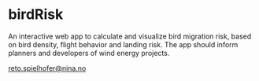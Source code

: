 # birdRisk

An interactive web app to calculate and visualize bird migration risk, based on bird density, flight behavior and landing risk. The app should inform planners and developers of wind energy projects. 

reto.spielhofer@nina.no

